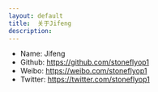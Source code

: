 ```yaml
---
layout: default
title:  关于Jifeng
description:
---
```



- Name: Jifeng
- Github: https://github.com/stoneflyop1
- Weibo: https://weibo.com/stoneflyop1
- Twitter: https://twitter.com/stoneflyop1